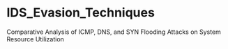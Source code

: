 # IDS_Evasion_Techniques
Comparative Analysis of ICMP, DNS, and SYN Flooding Attacks on System Resource Utilization

